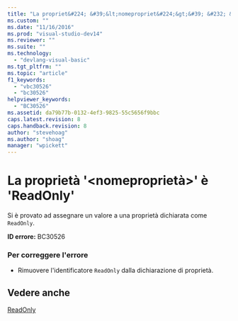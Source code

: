 ```yaml
---
title: "La propriet&#224; &#39;&lt;nomepropriet&#224;&gt;&#39; &#232; &#39;ReadOnly&#39; | Microsoft Docs"
ms.custom: ""
ms.date: "11/16/2016"
ms.prod: "visual-studio-dev14"
ms.reviewer: ""
ms.suite: ""
ms.technology: 
  - "devlang-visual-basic"
ms.tgt_pltfrm: ""
ms.topic: "article"
f1_keywords: 
  - "vbc30526"
  - "bc30526"
helpviewer_keywords: 
  - "BC30526"
ms.assetid: da79b77b-0132-4ef3-9825-55c5656f9bbc
caps.latest.revision: 8
caps.handback.revision: 8
author: "stevehoag"
ms.author: "shoag"
manager: "wpickett"
---
```

# La propriet&#224; &#39;&lt;nomepropriet&#224;&gt;&#39; &#232; &#39;ReadOnly&#39;
Si è provato ad assegnare un valore a una proprietà dichiarata come `ReadOnly`.  
  
 **ID errore:** BC30526  
  
### Per correggere l'errore  
  
-   Rimuovere l'identificatore `ReadOnly` dalla dichiarazione di proprietà.  
  
## Vedere anche  
 [ReadOnly](/dotnet/visual-basic/language-reference/modifiers/readonly)